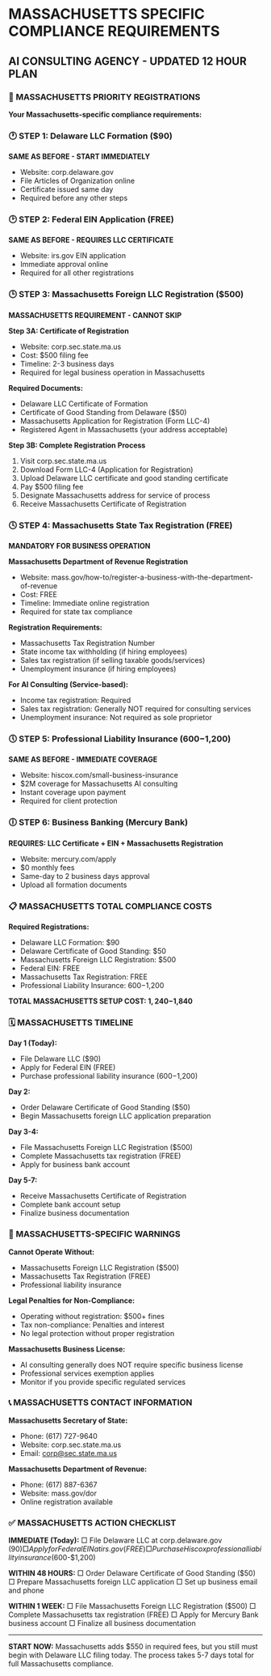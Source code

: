 # MASSACHUSETTS SPECIFIC COMPLIANCE REQUIREMENTS
## AI CONSULTING AGENCY - UPDATED 12 HOUR PLAN

### 🚨 MASSACHUSETTS PRIORITY REGISTRATIONS

**Your Massachusetts-specific compliance requirements:**

### 🕐 STEP 1: Delaware LLC Formation ($90)
**SAME AS BEFORE - START IMMEDIATELY**
- Website: corp.delaware.gov
- File Articles of Organization online
- Certificate issued same day
- Required before any other steps

### 🕑 STEP 2: Federal EIN Application (FREE)
**SAME AS BEFORE - REQUIRES LLC CERTIFICATE**
- Website: irs.gov EIN application
- Immediate approval online
- Required for all other registrations

### 🕒 STEP 3: Massachusetts Foreign LLC Registration ($500)
**MASSACHUSETTS REQUIREMENT - CANNOT SKIP**

**Step 3A: Certificate of Registration**
- Website: corp.sec.state.ma.us
- Cost: $500 filing fee
- Timeline: 2-3 business days
- Required for legal business operation in Massachusetts

**Required Documents:**
- Delaware LLC Certificate of Formation
- Certificate of Good Standing from Delaware ($50)
- Massachusetts Application for Registration (Form LLC-4)
- Registered Agent in Massachusetts (your address acceptable)

**Step 3B: Complete Registration Process**
1. Visit corp.sec.state.ma.us
2. Download Form LLC-4 (Application for Registration)
3. Upload Delaware LLC certificate and good standing certificate
4. Pay $500 filing fee
5. Designate Massachusetts address for service of process
6. Receive Massachusetts Certificate of Registration

### 🕓 STEP 4: Massachusetts State Tax Registration (FREE)
**MANDATORY FOR BUSINESS OPERATION**

**Massachusetts Department of Revenue Registration**
- Website: mass.gov/how-to/register-a-business-with-the-department-of-revenue
- Cost: FREE
- Timeline: Immediate online registration
- Required for state tax compliance

**Registration Requirements:**
- Massachusetts Tax Registration Number
- State income tax withholding (if hiring employees)
- Sales tax registration (if selling taxable goods/services)
- Unemployment insurance (if hiring employees)

**For AI Consulting (Service-based):**
- Income tax registration: Required
- Sales tax registration: Generally NOT required for consulting services
- Unemployment insurance: Not required as sole proprietor

### 🕔 STEP 5: Professional Liability Insurance ($600-$1,200)
**SAME AS BEFORE - IMMEDIATE COVERAGE**
- Website: hiscox.com/small-business-insurance
- $2M coverage for Massachusetts AI consulting
- Instant coverage upon payment
- Required for client protection

### 🕕 STEP 6: Business Banking (Mercury Bank)
**REQUIRES: LLC Certificate + EIN + Massachusetts Registration**
- Website: mercury.com/apply
- $0 monthly fees
- Same-day to 2 business days approval
- Upload all formation documents

### 📋 MASSACHUSETTS TOTAL COMPLIANCE COSTS

**Required Registrations:**
- Delaware LLC Formation: $90
- Delaware Certificate of Good Standing: $50
- Massachusetts Foreign LLC Registration: $500
- Federal EIN: FREE
- Massachusetts Tax Registration: FREE
- Professional Liability Insurance: $600-$1,200

**TOTAL MASSACHUSETTS SETUP COST: $1,240-$1,840**

### 🗓️ MASSACHUSETTS TIMELINE

**Day 1 (Today):**
- File Delaware LLC ($90)
- Apply for Federal EIN (FREE)
- Purchase professional liability insurance ($600-$1,200)

**Day 2:**
- Order Delaware Certificate of Good Standing ($50)
- Begin Massachusetts foreign LLC application preparation

**Day 3-4:**
- File Massachusetts Foreign LLC Registration ($500)
- Complete Massachusetts tax registration (FREE)
- Apply for business bank account

**Day 5-7:**
- Receive Massachusetts Certificate of Registration
- Complete bank account setup
- Finalize business documentation

### 🚨 MASSACHUSETTS-SPECIFIC WARNINGS

**Cannot Operate Without:**
- Massachusetts Foreign LLC Registration ($500)
- Massachusetts Tax Registration (FREE)
- Professional liability insurance

**Legal Penalties for Non-Compliance:**
- Operating without registration: $500+ fines
- Tax non-compliance: Penalties and interest
- No legal protection without proper registration

**Massachusetts Business License:**
- AI consulting generally does NOT require specific business license
- Professional services exemption applies
- Monitor if you provide specific regulated services

### 📞 MASSACHUSETTS CONTACT INFORMATION

**Massachusetts Secretary of State:**
- Phone: (617) 727-9640
- Website: corp.sec.state.ma.us
- Email: corp@sec.state.ma.us

**Massachusetts Department of Revenue:**
- Phone: (617) 887-6367
- Website: mass.gov/dor
- Online registration available

### ✅ MASSACHUSETTS ACTION CHECKLIST

**IMMEDIATE (Today):**
□ File Delaware LLC at corp.delaware.gov ($90)
□ Apply for Federal EIN at irs.gov (FREE)
□ Purchase Hiscox professional liability insurance ($600-$1,200)

**WITHIN 48 HOURS:**
□ Order Delaware Certificate of Good Standing ($50)
□ Prepare Massachusetts foreign LLC application
□ Set up business email and phone

**WITHIN 1 WEEK:**
□ File Massachusetts Foreign LLC Registration ($500)
□ Complete Massachusetts tax registration (FREE)
□ Apply for Mercury Bank business account
□ Finalize all business documentation

---

**START NOW:** Massachusetts adds $550 in required fees, but you still must begin with Delaware LLC filing today. The process takes 5-7 days total for full Massachusetts compliance.